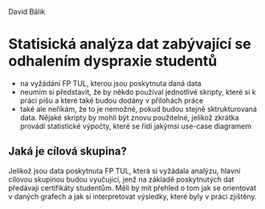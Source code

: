 David Bálik
# Statisická analýza dat zabývající se odhalením dyspraxie studentů
- na vyžádání FP TUL, kterou jsou poskytnuta daná data
- neumím si představit, že by někdo používal jednotlivé skripty, které si k práci píšu a které také budou dodány v přílohách práce
- také ale neříkám, že to je nemožné, pokud budou stejně sktrukturovaná data. Nějaké skripty by mohli být znovu použitelné, jelikož zkrátka provádí statistické výpočty, které se řídí jakýmsi use-case diagramem

## Jaká je cílová skupina?
Jelikož jsou data poskytnuta FP TUL, která si vyžádala analýzu, hlavní cílovou skupinou budou vyučující, jenž na základě poskytnutých dat předávají certifikáty studentům. 
Měli by mít přehled o tom jak se orientovat v daných grafech a jak si interpretovat výsledky, které byly v práci zjištěny.
